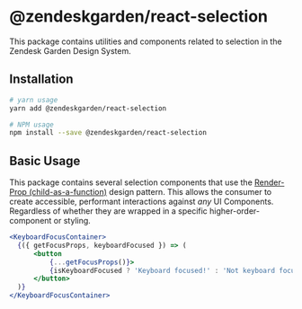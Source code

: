 # @zendeskgarden/react-selection

This package contains utilities and components related to selection in the Zendesk Garden Design System.

## Installation

```bash
# yarn usage
yarn add @zendeskgarden/react-selection

# NPM usage
npm install --save @zendeskgarden/react-selection
```

## Basic Usage

This package contains several selection components that use the [Render-Prop (child-as-a-function)](https://reactpatterns.com/#render-callback) design pattern. This allows the consumer to create accessible, performant interactions against _any_ UI Components. Regardless of whether they are wrapped in a specific higher-order-component or styling.

```jsx static
<KeyboardFocusContainer>
  {({ getFocusProps, keyboardFocused }) => (
      <button
          {...getFocusProps()}>
          {isKeyboardFocused ? 'Keyboard focused!' : 'Not keyboard focused' }
      </button>
  )}
</KeyboardFocusContainer>
```

